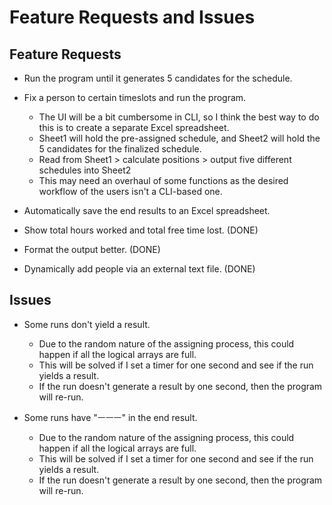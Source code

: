 # Feature Requests and Issues

## Feature Requests

- Run the program until it generates 5 candidates for the schedule.

- Fix a person to certain timeslots and run the program.
  - The UI will be a bit cumbersome in CLI, so I think the best way to do this is to create a separate Excel spreadsheet.
  - Sheet1 will hold the pre-assigned schedule, and Sheet2 will hold the 5 candidates for the finalized schedule.
  - Read from Sheet1 > calculate positions > output five different schedules into Sheet2
  - This may need an overhaul of some functions as the desired workflow of the users isn't a CLI-based one.

- Automatically save the end results to an Excel spreadsheet.

- Show total hours worked and total free time lost. (DONE)

- Format the output better. (DONE)

- Dynamically add people via an external text file. (DONE)

## Issues

- Some runs don't yield a result.
  - Due to the random nature of the assigning process, this could happen if all the logical arrays are full.
  - This will be solved if I set a timer for one second and see if the run yields a result.
  - If the run doesn't generate a result by one second, then the program will re-run.

- Some runs have "ㅡㅡㅡ" in the end result.
  - Due to the random nature of the assigning process, this could happen if all the logical arrays are full.
  - This will be solved if I set a timer for one second and see if the run yields a result.
  - If the run doesn't generate a result by one second, then the program will re-run.